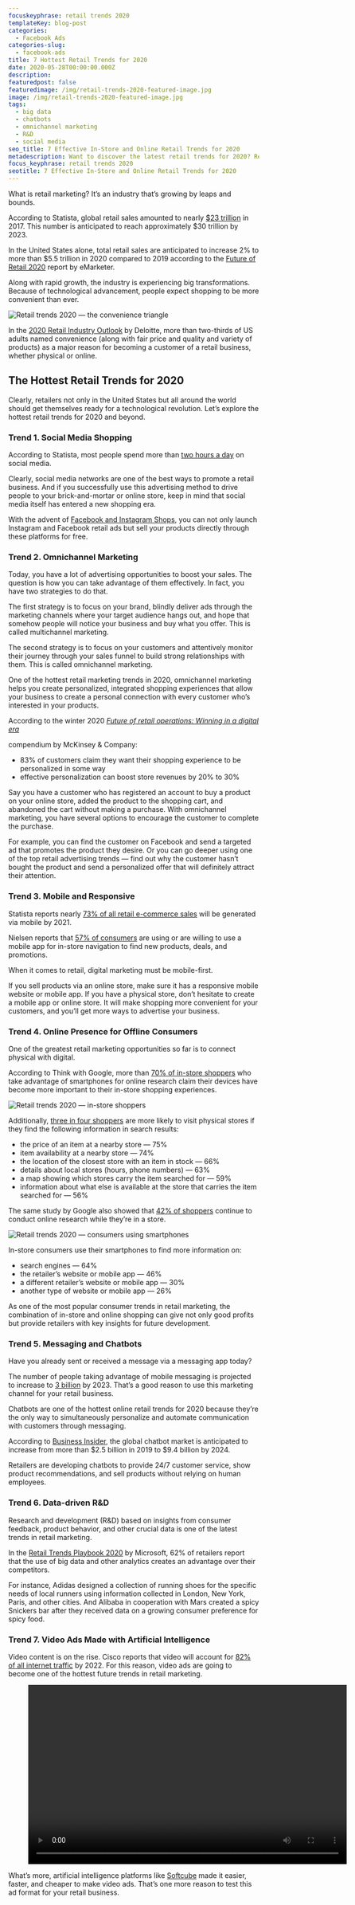 ```yaml
---
focuskeyphrase: retail trends 2020
templateKey: blog-post
categories:
  - Facebook Ads
categories-slug:
  - facebook-ads
title: 7 Hottest Retail Trends for 2020
date: 2020-05-28T00:00:00.000Z
description: 
featuredpost: false
featuredimage: /img/retail-trends-2020-featured-image.jpg
image: /img/retail-trends-2020-featured-image.jpg
tags:
  - big data
  - chatbots
  - omnichannel marketing
  - R&D
  - social media
seo_title: 7 Effective In-Store and Online Retail Trends for 2020
metadescription: Want to discover the latest retail trends for 2020? Read this article for a few ideas on how to meet the new era of retail technology evolution.
focus_keyphrase: retail trends 2020
seotitle: 7 Effective In-Store and Online Retail Trends for 2020
---
```

<!--StartFragment-->

What is retail marketing? It’s an industry that’s growing by leaps and bounds.

According to Statista, global retail sales amounted to nearly [$23 trillion](https://www.statista.com/statistics/443522/global-retail-sales/) in 2017. This number is anticipated to reach approximately $30 trillion by 2023.

In the United States alone, total retail sales are anticipated to increase 2% to more than $5.5 trillion in 2020 compared to 2019 according to the [Future of Retail 2020](https://www.emarketer.com/content/the-future-of-retail-2020) report by eMarketer. 

Along with rapid growth, the industry is experiencing big transformations. Because of technological advancement, people expect shopping to be more convenient than ever.

![Retail trends 2020 — the convenience triangle](/img/retail-trends-2020-shoppers-convenience-triangle-1024x653.jpg)

In the [2020 Retail Industry Outlook](https://www2.deloitte.com/us/en/pages/consumer-business/articles/retail-distribution-industry-outlook.html) by Deloitte, more than two-thirds of US adults named convenience (along with fair price and quality and variety of products) as a major reason for becoming a customer of a retail business, whether physical or online.

## The Hottest Retail Trends for 2020

Clearly, retailers not only in the United States but all around the world should get themselves ready for a technological revolution. Let’s explore the hottest retail trends for 2020 and beyond.

### Trend 1. Social Media Shopping

According to Statista, most people spend more than [two hours a day](https://www.statista.com/statistics/433871/daily-social-media-usage-worldwide/) on social media. 

Clearly, social media networks are one of the best ways to promote a retail business. And if you successfully use this advertising method to drive people to your brick-and-mortar or online store, keep in mind that social media itself has entered a new shopping era.

With the advent of [Facebook and Instagram Shops](https://about.fb.com/news/2020/05/introducing-facebook-shops/), you can not only launch Instagram and Facebook retail ads but sell your products directly through these platforms for free. 

### Trend 2. Omnichannel Marketing

Today, you have a lot of advertising opportunities to boost your sales. The question is how you can take advantage of them effectively. In fact, you have two strategies to do that. 

The first strategy is to focus on your brand, blindly deliver ads through the marketing channels where your target audience hangs out, and hope that somehow people will notice your business and buy what you offer. This is called multichannel marketing.

The second strategy is to focus on your customers and attentively monitor their journey through your sales funnel to build strong relationships with them. This is called omnichannel marketing. 

One of the hottest retail marketing trends in 2020, omnichannel marketing helps you create personalized, integrated shopping experiences that allow your business to create a personal connection with every customer who’s interested in your products. 

According to the winter 2020 [_Future of retail operations: Winning in a digital era_](https://www.mckinsey.com/industries/retail/our-insights/future-of-retail-operations-winning-in-a-digital-era)

compendium by McKinsey & Company: 

- 83% of customers claim they want their shopping experience to be personalized in some way
- effective personalization can boost store revenues by 20% to 30%

Say you have a customer who has registered an account to buy a product on your online store, added the product to the shopping cart, and abandoned the cart without making a purchase. With omnichannel marketing, you have several options to encourage the customer to complete the purchase. 

For example, you can find the customer on Facebook and send a targeted ad that promotes the product they desire. Or you can go deeper using one of the top retail advertising trends — find out why the customer hasn’t bought the product and send a personalized offer that will definitely attract their attention.

### Trend 3. Mobile and Responsive

Statista reports nearly [73% of all retail e-commerce sales](https://www.statista.com/statistics/806336/mobile-retail-commerce-share-worldwide/) will be generated via mobile by 2021.

Nielsen reports that [57% of consumers](https://www.nielsen.com/us/en/insights/article/2019/the-2020-vision-for-u-s-retail-and-beyond/) are using or are willing to use a mobile app for in-store navigation to find new products, deals, and promotions.

When it comes to retail, digital marketing must be mobile-first. 

If you sell products via an online store, make sure it has a responsive mobile website or mobile app. If you have a physical store, don’t hesitate to create a mobile app or online store. It will make shopping more convenient for your customers, and you’ll get more ways to advertise your business.

### Trend 4. Online Presence for Offline Consumers

One of the greatest retail marketing opportunities so far is to connect physical with digital.

According to Think with Google, more than [70% of in-store shoppers](https://www.thinkwithgoogle.com/consumer-insights/how-digital-connects-shoppers-to-local-stores/) who take advantage of smartphones for online research claim their devices have become more important to their in-store shopping experiences.

![Retail trends 2020 — in-store shoppers](/img/retail-trends-2020-shoppers-in-stores-1024x478.jpg)

Additionally, [three in four shoppers](https://www.thinkwithgoogle.com/consumer-insights/how-digital-connects-shoppers-to-local-stores/) are more likely to visit physical stores if they find the following information in search results:

- the price of an item at a nearby store — 75%
- item availability at a nearby store — 74%
- the location of the closest store with an item in stock — 66%
- details about local stores (hours, phone numbers) — 63%
- a map showing which stores carry the item searched for — 59%
- information about what else is available at the store that carries the item searched for — 56%

The same study by Google also showed that [42% of shoppers](https://www.thinkwithgoogle.com/consumer-insights/how-digital-connects-shoppers-to-local-stores/) continue to conduct online research while they’re in a store.

![Retail trends 2020 — consumers using smartphones](/img/retail-trends-2020-shoppers-smartphones.jpg)

In-store consumers use their smartphones to find more information on:

- search engines — 64%
- the retailer’s website or mobile app — 46%
- a different retailer’s website or mobile app — 30%
- another type of website or mobile app — 26%

As one of the most popular consumer trends in retail marketing, the combination of in-store and online shopping can give not only good profits but provide retailers with key insights for future development.

### Trend 5. Messaging and Chatbots

Have you already sent or received a message via a messaging app today? 

The number of people taking advantage of mobile messaging is projected to increase to [3 billion](https://www.statista.com/statistics/483255/number-of-mobile-messaging-users-worldwide/) by 2023. That’s a good reason to use this marketing channel for your retail business.

Chatbots are one of the hottest online retail trends for 2020 because they’re the only way to simultaneously personalize and automate communication with customers through messaging.

According to [Business Insider](https://www.businessinsider.com/chatbot-market-stats-trends), the global chatbot market is anticipated to increase from more than $2.5 billion in 2019 to $9.4 billion by 2024.

Retailers are developing chatbots to provide 24/7 customer service, show product recommendations, and sell products without relying on human employees.

### Trend 6. Data-driven R&D

Research and development (R&D) based on insights from consumer feedback, product behavior, and other crucial data is one of the latest trends in retail marketing.

In the [Retail Trends Playbook 2020](https://info.microsoft.com/ww-landing-Retail-Trends-Playbook-2020-eBook.html?lcid=en-us) by Microsoft, 62% of retailers report that the use of big data and other analytics creates an advantage over their competitors. 

For instance, Adidas designed a collection of running shoes for the specific needs of local runners using information collected in London, New York, Paris, and other cities. And Alibaba in cooperation with Mars created a spicy Snickers bar after they received data on a growing consumer preference for spicy food.

### Trend 7. Video Ads Made with Artificial Intelligence

Video content is on the rise. Cisco reports that video will account for [82% of all internet traffic](https://softcube.com/70-video-marketing-statistics-for-2020/) by 2022. For this reason, video ads are going to become one of the hottest future trends in retail marketing.

<figure class="wp-block-video aligncenter"><video controls autoplay="autoplay" loop="loop" width="640" height="360"src="https://video.softcube.com/media/3a4c2dab734e5f673451fc2fd4374eac.mp4"></video></figure>

What’s more, artificial intelligence platforms like [Softcube](https://softcube.com) made it easier, faster, and cheaper to make video ads. That’s one more reason to test this ad format for your retail business.

<style>
@media screen and (max-width: 780px){
  iframe {
    height: inherit !important;
  }
}
</style>

